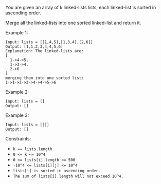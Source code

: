 You are given an array of k linked-lists lists, each linked-list is sorted in ascending order.

Merge all the linked-lists into one sorted linked-list and return it.

 

Example 1:
```
Input: lists = [[1,4,5],[1,3,4],[2,6]]
Output: [1,1,2,3,4,4,5,6]
Explanation: The linked-lists are:
[
  1->4->5,
  1->3->4,
  2->6
]
merging them into one sorted list:
1->1->2->3->4->4->5->6
```

Example 2:
```
Input: lists = []
Output: []
```
Example 3:
```
Input: lists = [[]]
Output: []
```

Constraints:

- `k == lists.length`
- `0 <= k <= 10^4`
- `0 <= lists[i].length <= 500`
- `-10^4 <= lists[i][j] <= 10^4`
- `lists[i] is sorted in ascending order.`
- `The sum of lists[i].length will not exceed 10^4.`